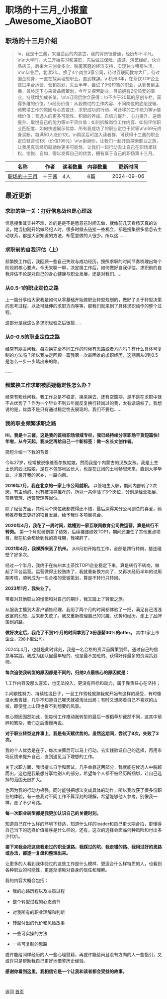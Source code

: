 # 职场的十三月_小报童_Awesome_XiaoBOT

## 职场的十三月介绍
> hi，我是十三酱，来自遥远的内蒙古，我的背景很普通，经历却不平凡。\n\n大学时，大二开始实习和兼职，先后做过保险、旅游、演艺经纪、快消品店员，后来大三创业多次，脱离家庭的经济支持，实现独立租房生活。\n\n毕业后，北漂2年，换了4个岗位3家公司，待过互联网教育大厂，待过国企前身，一直在探索理想职业，直到裸辞。\n杭州3年，在茶饮TOP企业做过平台运营、营销策划，失业半年，尝试了3份短暂的职业，从销售到主播，最终定下心来做品牌策划，今年又探索副业，目前拥有2份热爱的事业，持续增加成长值。\n\n订阅后你会获得：\n不少于20篇的原创专栏，获得多维的价值。\n经历价值：从我做过的工作内容、不同岗位的底层逻辑、频繁换工作的原因与心态变迁、求职成功的行动、可迁移的工作能力等\n情绪价值：普通人的更多可能性、积极的养成、自信力提升、心力提升、逆商提升、取悦自己的能力等\n干货价值：如何拆解岗位工作内容、如何评估职业匹配度、如何快速展示优势、所有我成功了的职业定位干货等\n\n69元终身买断，每满50人涨价1次。\n购买后可加入读者群，可获得十三酱的职业定位轻咨询1次（价值199元）\n\n谢谢你，让我们一起开启探索职业之旅，让我用真实经历鼓励你更多可能性，让我们一起行动去让自己在职场里轻松、愉悦、自如，得以发挥自己的优势，拥有属于自己的职场第十三月。  
  


|名称|作者|读者数量|内容数量|更新时间|
|---|---|---|---|---|
|[职场的十三月](https://xiaobot.net/p/thirteen?refer=0b133df9-27dc-423b-8101-639049001c13)|十三酱|4人|6篇|2024-09-06|

## 最近更新
### 求职的第一关：打好信息战也是心理战

信息搜集其实并不难，难的是是不是愿意花时间去做，就像前几天看杨天真的访谈，她当初刚开始做经纪人时，很多时候去链接一些机会，都是搜集很多信息去主动联系，都是大家知道的方法，却愿意做的人很少。所以这......

### 求职前的自我评估（上）

频繁换工作后，我回顾一些自己失败与成功经历，按照求职的时间节奏梳理出每个阶段的核心要点，今天来聊一聊，决定换工作后，如何做好自我评估。求职前的自我评估不论是对自己的身心健康与职业发展，还是对我们......

### 从0.5-1的职业定位之路

上一篇分享给大家我是如何从零基础开始做职业转型规划的，做好了关于转型决策的思考过程、以及可延伸的求职方向等等，那我们就来到了具体求职动作的整个过程。

这部分是我这么多求职经验之后很擅......

### 从0-0.5的职业定位之路

经常有朋友问我，每次换完全不同工作的时候有思路或者方向吗？有什么具体可复制的方法吗？所以我决定回顾一篇我第一次最困难的求职经历，这期间从0到0.5是怎么一步一步踏出来的路。

......

### 频繁换工作求职被质疑稳定性怎么办？

经常有粉丝问我，我工作总是不稳定、换来换去、还有空窗期，是不是在求职中就不占优势了？作为一个毕业不到五年就反复换行转岗过的我，太有话语权了。我想说的是，优势不是只有通过稳定性去展现的，我们不要也......

### 我的职业频繁求职之路

**Hi，我是十三酱，这是我的首档职场领域专栏，我已经持续分享职场干货短篇快1年啦，从今天起，我决定再给自己一个新标签：做一名长文创作者。**

简短介绍一下我的背景：

今年27岁，经常被说像维吾尔族姑娘，然而我是个内蒙古的汉族女孩。我是土生土长的西北姑娘，是在不包邮地区长大，也是在辽阔的土地畅想未来，直到大学毕业，才离开我的家乡，一路向南。

**2019年7月，我在北京的一家上市公司就职。**
以管培生入职，期间内部转了2次岗，有主动的、也有被领导推荐的，所以一共体验了3个岗位，分别是经营拓展、项目管理、运营管理等岗位。

除了经营方面，其他两个岗位我都做得还不错，最后深得某分公司副总的喜爱，频频推荐我去更好的项目发展，给予我许多项目机会。

**2020年4月，我花了一周时间，跳槽到一家互联网教育公司做运营，算是转行不转岗。**
第一个月就破例拿了绩效，后续接连绩效TOP1，期间还兼任了其他重点项目，就在机会都给到我的高峰期，我裸辞了。

**2021年4月，我裸辞来到了杭州。** 从6月初开始找工作，全部是跨行转岗，接连碰壁了好多次。

经过一个半月，我终于在杭州本土茶饮TOP1企业稳定下来，算是转行不转岗，做起了平台运营。运营做得比较熟练了，我就重新换方向了，又再次经历半年的试用期考核，顺利成为一名合格的营销策划，算是不转行只转岗。

**2023年1月，我失业了。**

带着对其他职业的憧憬和对自己的期许，我又踏上了转型之旅。

从服装主播到大客户销售经理，我用了两个月的时间都体验了一把，满足自己浅浅致富的幻想，后来都失败了。我又重新梳理自己的兴趣、优势和经历，走上了品牌策划的路。

**做好决定后，我花了不到1个月的时间拿到了3份涨薪30%的offer。** 其中1家上市企业，2家小型公司。

2024年4月，也就是此时此刻，我是一名合格的资深品牌策划师。通过自己的信念与实践，我成为团队里最年轻的、也是最不加班的、获得好评最多的资深策划师。

**每次迫使我转型的原因都是不同的，归纳2点最核心的原因就是：**

1.工作内容没那么喜欢，也无法投入，更没有目标和动力，属于靠责任心在坚持；

2.间歇性努力、持续性混日子，一旦工作驾轻就熟我就开始有这样的感受，有时像温水煮青蛙，几乎不知道自己哪天就被淘汰出局；有时又想爬着自己不喜欢的山坡，即便登上山顶也看不到想要的风景。

核心原因固然如此，但每份工作推动我转型的最后一根稻草却截然不同，这其中琐碎和繁杂，我们之后慢慢再说。

**对于职业转型这件事上，我是有天赋优势的。虽然这期间，尝试了8次，失败了3次。**

我的个人优势是在于，每次决策后可以马上行动，去实践验证自己的选择，再用市场反馈来提升自己，直到遇见当下理想的工作。

关于求职方面，我很擅长自学和面试，几乎单靠这两部分，我就能在候选人中脱颖而出，这也是我最想分享给别人的部分，希望每个人都不被经历所捆绑，让自己选择的范围无限扩大。

也因为我的行动力极强，同时能够把想法变成具体的动作，所以我收获了很多份职业的体验，有一些我对不同工作不算深刻的理解，希望能够他人参考，别像我一样，走了不少弯路。

**每一次职业转型都是我更加认识自己的关键时刻。**

知道自己在什么样的环境下舒适，知道什么样的leader和自己更长期合拍，更懂得自己当下的选择价值排序是什么样的，还有，这次的选择会面临何种风险和付出多少代价。

**接下来我会把这些我走过的职业道路，我踩过的坑、我走错的路、我用过好的思路或办法，都逐一复盘和整理出来。**

让更多的人看到我体验过的这些工作是什么模样、更适合什么样特质的人，也看到各种职业的可能性，更逐渐清晰对自身的信任和理解。

我的内容大概会包括：

  * 我的心路历程以及决策过程

  * 整个转型过程的心态调节

  * 对我所有的职业理解和判断

  * 转型付出的代价和风险故事

  * 一些可实操的方法

  * 一些可复制的思路

或许能给同样经历的人一些心理慰藉，再或许能给尚且没有方向的人一些指引，又或许只是帮助我自己更好地借鉴历史经验。

**感谢你看到这里，我相信它是一个让我和读者都会受益的故事。**


<a href="https://github.com/Reno9527/awesome-xiaobot" style="color: white; text-decoration: none;">awesome-xiaobot</a>

返回 [首页](../README.md)

